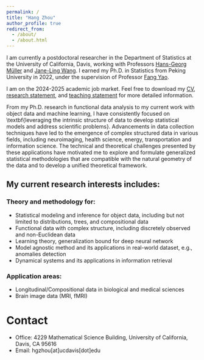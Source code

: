 ```yaml
---
permalink: /
title: "Hang Zhou"
author_profile: true
redirect_from: 
  - /about/
  - /about.html
---
```




I am currently a postdoctoral researcher in the Department of Statistics at the University of California, Davis, working with Professors [Hans-Georg Müller](https://anson.ucdavis.edu/~mueller/) and [Jane-Ling Wang](https://anson.ucdavis.edu/~wang/). I earned my Ph.D. in Statistics from Peking University in 2022, under the supervision of Professor [Fang Yao](https://www.math.pku.edu.cn/teachers/yaof/Homepage.html).

I am on the 2024-2025 academic job market. Feel free to download my [CV](https://hg-zh.github.io/files/CV.pdf), [research statement](https://hg-zh.github.io/files/research.pdf), and [teaching statement](https://hg-zh.github.io/files/teaching.pdf) for more detailed information.

From my Ph.D. research in functional data analysis to my current work with object data and machine learning, I have consistently focused on \textbf{leveraging the intrinsic structure of data to develop statistical models and address scientific problems}. Advancements in data collection techniques have led to the emergence of complex structured data in various fields, including neuroimaging, health science, energy, transportation and information science. The technical and theoretical challenges presented by these applications have motivated me to explore and formulate generalized statistical methodologies that are compatible with the natural geometry of the data and to develop a unified theoretical framework.

## My current research interests includes:

### Theory and methodology for:
- Statistical modeling and inference for object data, including but not limited to distributions, trees, and compositional data
- Functional data with complex structure, including discretely observed and non-Euclidean data
- Learning theory, generalization bound for deep neural network
- Model agnostic method and its applications in real-world dataset, e.g., anomalies detection
- Dynamical systems and its applications in information retrieval

### Application areas:
- Longitudinal/Compositional data in biological and medical sciences
- Brain image data (MRI, fMRI)



# Contact

- Office: 4229 Mathematical Science Building, University of California, Davis, CA 95616
- Email: hgzhou\[at\]ucdavis\[dot\]edu



